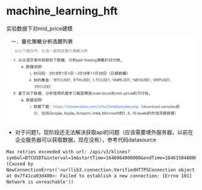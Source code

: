 # machine_learning_hft
实验数据下对mid_price建模

![ztwl](ztwl.png)

* 对于问题1，现阶段还无法解决获取api的问题（应该需要境外服务器，以前在企业服务器可以获取数据，现在没有），参考代码datasource
```
Max retries exceeded with url: /api/v3/klines?symbol=BTCUSDT&interval=1m&startTime=1646064000000&endTime=1646150400000&limit=1500 (Caused by NewConnectionError('<urllib3.connection.VerifiedHTTPSConnection object at 0x7f41ca03d400>: Failed to establish a new connection: [Errno 101] Network is unreachable'))
```
  
